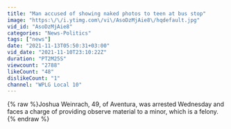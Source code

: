 ```yaml
---
title: "Man accused of showing naked photos to teen at bus stop"
image: "https:\/\/i.ytimg.com\/vi\/AsoDzMjAie8\/hqdefault.jpg"
vid_id: "AsoDzMjAie8"
categories: "News-Politics"
tags: ["news"]
date: "2021-11-13T05:50:31+03:00"
vid_date: "2021-11-10T23:10:22Z"
duration: "PT2M25S"
viewcount: "2788"
likeCount: "48"
dislikeCount: "1"
channel: "WPLG Local 10"
---
```

{% raw %}Joshua Weinrach, 49, of Aventura, was arrested Wednesday and faces a charge of providing observe material to a minor, which is a felony.{% endraw %}
